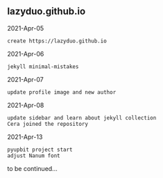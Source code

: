 ## lazyduo.github.io
2021-Apr-05

    create https://lazyduo.github.io

2021-Apr-06

    jekyll minimal-mistakes
    
2021-Apr-07

    update profile image and new author
    
2021-Apr-08

    update sidebar and learn about jekyll collection
    Cera joined the repository
    
2021-Apr-13

    pyupbit project start
    adjust Nanum font
    
to be continued...
